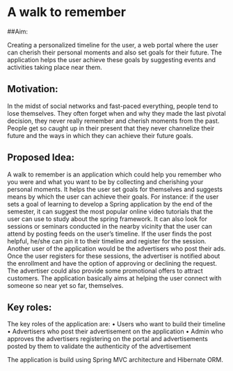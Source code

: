 # A walk to remember

##Aim: 

Creating a personalized timeline for the user, a web portal where the user can cherish their personal moments and also set goals for their future. The application helps the user achieve these goals by suggesting events and activities taking place near them.

## Motivation:

In the midst of social networks and fast-paced everything, people tend to lose themselves. They often forget when and why they made the last pivotal decision, they never really remember and cherish moments from the past. People get so caught up in their present that they never channelize their future and the ways in which they can achieve their future goals.

## Proposed Idea:

A walk to remember is an application which could help you remember who you were and what you want to be by collecting and cherishing your personal moments. It helps the user set goals for themselves and suggests means by which the user can achieve their goals. For instance: if the user sets a goal of learning to develop a Spring application by the end of the semester, it can suggest the most popular online video tutorials that the user can use to study about the spring framework. It can also look for sessions or seminars conducted in the nearby vicinity that the user can attend by posting feeds on the user’s timeline. If the user finds the post helpful, he/she can pin it to their timeline and register for the session. Another user of the application would be the advertisers who post their ads. Once the user registers for these sessions, the advertiser is notified about the enrollment and have the option of approving or declining the request. The advertiser could also provide some promotional offers to attract customers. The application basically aims at helping the user connect with someone so near yet so far, themselves. 

## Key roles:

The key roles of the application are:
•	Users who want to build their timeline
•	Advertisers who post their advertisement on the application
•	Admin who approves the advertisers registering on the portal and advertisements posted by them to validate the authenticity of the advertisement

The application is build using Spring MVC architecture and Hibernate ORM. 
